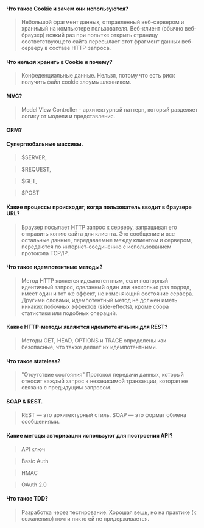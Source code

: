 #### Что такое Cookie и зачем они используются?

> Небольшой фрагмент данных, отправленный веб-сервером и хранимый на компьютере пользователя. Веб-клиент (обычно
> веб-браузер) всякий раз при попытке открыть страницу соответствующего сайта пересылает этот фрагмент данных веб-
> серверу в составе HTTP-запроса.

#### Что нельзя хранить в Cookie и почему?

> Конфеденциальные данные. Нельзя, потому что есть риск получить файл cookie злоумышленником.

#### MVC?

> Model View Controller - архитектурный паттерн, который разделяет логику от модели и представления.

#### ORM?  

#### Суперглобальные массивы.

> $SERVER, 

> $REQUEST, 

> $GET, 

> $POST

#### Какие процессы происходят, когда пользователь вводит в браузере URL?

> Браузер посылает HTTP запрос к серверу, запрашивая его отправить копию сайта для клиента. Это сообщение и все
> остальные данные, передаваемые между клиентом и сервером, передаются по интернет-соединению с использованием
> протокола TCP/IP.

#### Что такое идемпотентные методы? 

> Метод HTTP является идемпотентным, если повторный идентичный запрос, сделанный один или несколько раз подряд, 
> имеет один и тот же эффект, не изменяющий состояние сервера. Другими словами, идемпотентный метод не должен
> иметь никаких побочных эффектов (side-effects), кроме сбора статистики или подобных операций.

#### Какие HTTP-методы являются идемпотентными для REST?

> Методы GET, HEAD, OPTIONS и TRACE определены как безопасные, что также делает их идемпотентными.

#### Что такое stateless?

> "Отсутствие состояния"
> Протокол передачи данных, который относит каждый запрос к независимой транзакции, которая не связана с
> предыдущим запросом.

#### SOAP & REST.

> REST — это архитектурный стиль. SOAP — это формат обмена сообщениями.

#### Какие методы авторизации используют для построения API?

> API ключ

> Basic Auth

> HMAC

> OAuth 2.0


#### Что такое TDD?

> Разработка через тестирование. Хорошая вещь, но на практике (к сожалению) почти никто ей не придерживается.
